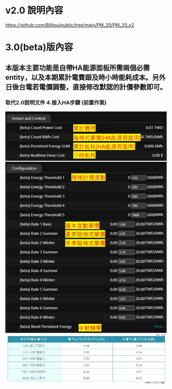 # v2.0 說明內容
https://github.com/Billtou/public/tree/main/PM_20/PM_20_v2

# 3.0(beta)版內容
## 本版本主要功能是自帶HA能源面板所需兩個必需entity，以及本期累計電費跟及時小時能耗成本。另外日後台電若電價調整，直接修改默認的計價參數即可。
### 取代2.0說明文件    4.接入HA步驟 (前置作業)
![Mosquitto_broker](/PM_20/PM_20_v2/image/20250519_18.JPG)
![Mosquitto_broker](/PM_20/PM_20_v2/image/20250519_17.JPG)
![Mosquitto_broker](/PM_20/PM_20_v2/image/20250519_16.JPG)




